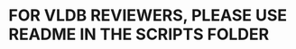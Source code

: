 **FOR VLDB REVIEWERS, PLEASE USE README IN THE SCRIPTS FOLDER**
===============================================================
